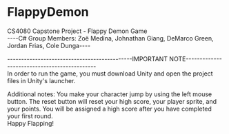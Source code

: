 # FlappyDemon
CS4080 Capstone Project - Flappy Demon Game  
----C# Group Members: Zoë Medina, Johnathan Giang, DeMarco Green, Jordan Frias, Cole Dunga----

---------------------------------------------IMPORTANT NOTE---------------------------------------------  
In order to run the game, you must download Unity and open the project files in Unity's launcher.

Additional notes:
You make your character jump by using the left mouse button.
The reset button will reset your high score, your player sprite, and your points.
You will be assigned a high score after you have completed your first round.  
Happy Flapping!
